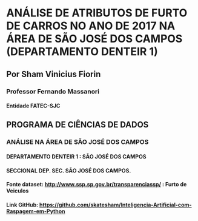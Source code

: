 # ANÁLISE DE ATRIBUTOS DE FURTO DE CARROS NO ANO DE 2017 NA ÁREA DE SÃO JOSÉ DOS CAMPOS (DEPARTAMENTO DENTEIR 1) 

## Por Sham Vinicius Fiorin

### Professor Fernando Massanori

#### Entidade FATEC-SJC

## PROGRAMA DE CIÊNCIAS DE DADOS
### ANÁLISE NA ÁREA DE SÃO JOSÉ DOS CAMPOS
#### DEPARTAMENTO DENTEIR 1 : SÃO JOSÉ DOS CAMPOS
#### SECCIONAL DEP. SEC. SÃO JOSÉ DOS CAMPOS.

#### Fonte dataset: http://www.ssp.sp.gov.br/transparenciassp/ : Furto de Veiculos

#### Link GitHub: https://github.com/skatesham/Inteligencia-Artificial-com-Raspagem-em-Python
